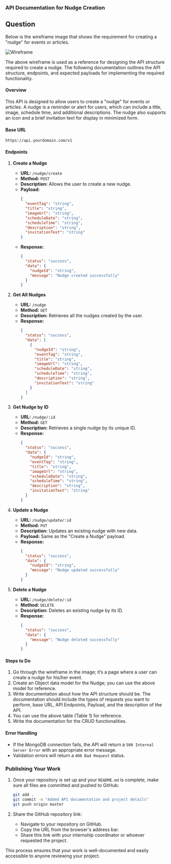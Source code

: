 ### API Documentation for Nudge Creation

## Question

Below is the wireframe image that shows the requirement for creating a "nudge" for events or articles.

![Wireframe](https://github.com/Athinamilagi/internship_task/task2/image.png)

The above wireframe is used as a reference for designing the API structure required to create a nudge. The following documentation outlines the API structure, endpoints, and expected payloads for implementing the required functionality.

#### **Overview**

This API is designed to allow users to create a "nudge" for events or articles. A nudge is a reminder or alert for users, which can include a title, image, schedule time, and additional descriptions. The nudge also supports an icon and a brief invitation text for display in minimized form.

#### **Base URL**

```
https://api.yourdomain.com/v1
```

#### **Endpoints**

1. **Create a Nudge**

   - **URL:** `/nudge/create`
   - **Method:** `POST`
   - **Description:** Allows the user to create a new nudge.
   - **Payload:**
     ```json
     {
       "eventTag": "string",
       "title": "string",
       "imageUrl": "string",
       "scheduleDate": "string",
       "scheduleTime": "string",
       "description": "string",
       "invitationText": "string"
     }
     ```
   - **Response:**
     ```json
     {
       "status": "success",
       "data": {
         "nudgeId": "string",
         "message": "Nudge created successfully"
       }
     }
     ```

2. **Get All Nudges**

   - **URL:** `/nudge`
   - **Method:** `GET`
   - **Description:** Retrieves all the nudges created by the user.
   - **Response:**
     ```json
     {
       "status": "success",
       "data": [
         {
           "nudgeId": "string",
           "eventTag": "string",
           "title": "string",
           "imageUrl": "string",
           "scheduleDate": "string",
           "scheduleTime": "string",
           "description": "string",
           "invitationText": "string"
         }
       ]
     }
     ```

3. **Get Nudge by ID**

   - **URL:** `/nudge/:id`
   - **Method:** `GET`
   - **Description:** Retrieves a single nudge by its unique ID.
   - **Response:**
     ```json
     {
       "status": "success",
       "data": {
         "nudgeId": "string",
         "eventTag": "string",
         "title": "string",
         "imageUrl": "string",
         "scheduleDate": "string",
         "scheduleTime": "string",
         "description": "string",
         "invitationText": "string"
       }
     }
     ```

4. **Update a Nudge**

   - **URL:** `/nudge/update/:id`
   - **Method:** `PUT`
   - **Description:** Updates an existing nudge with new data.
   - **Payload:** Same as the "Create a Nudge" payload.
   - **Response:**
     ```json
     {
       "status": "success",
       "data": {
         "nudgeId": "string",
         "message": "Nudge updated successfully"
       }
     }
     ```

5. **Delete a Nudge**

   - **URL:** `/nudge/delete/:id`
   - **Method:** `DELETE`
   - **Description:** Deletes an existing nudge by its ID.
   - **Response:**
     ```json
     {
       "status": "success",
       "data": {
         "message": "Nudge deleted successfully"
       }
     }
     ```

#### **Steps to Do**

1. Go through the wireframe in the image; it’s a page where a user can create a nudge for his/her event.
2. Create an Object data model for the Nudge; you can use the above model for reference.
3. Write documentation about how the API structure should be. The documentation should include the types of requests you want to perform, base URL, API Endpoints, Payload, and the description of the API.
4. You can use the above table (Table 1) for reference.
5. Write the documentation for the CRUD functionalities.

#### **Error Handling**

- If the MongoDB connection fails, the API will return a `500 Internal Server Error` with an appropriate error message.
- Validation errors will return a `400 Bad Request` status.

### **Publishing Your Work**

1. Once your repository is set up and your `README.md` is complete, make sure all files are committed and pushed to GitHub:

   ```bash
   git add .
   git commit -m "Added API documentation and project details"
   git push origin master
   ```

2. Share the GitHub repository link:
   - Navigate to your repository on GitHub.
   - Copy the URL from the browser's address bar.
   - Share this link with your internship coordinator or whoever requested the project.

This process ensures that your work is well-documented and easily accessible to anyone reviewing your project.

